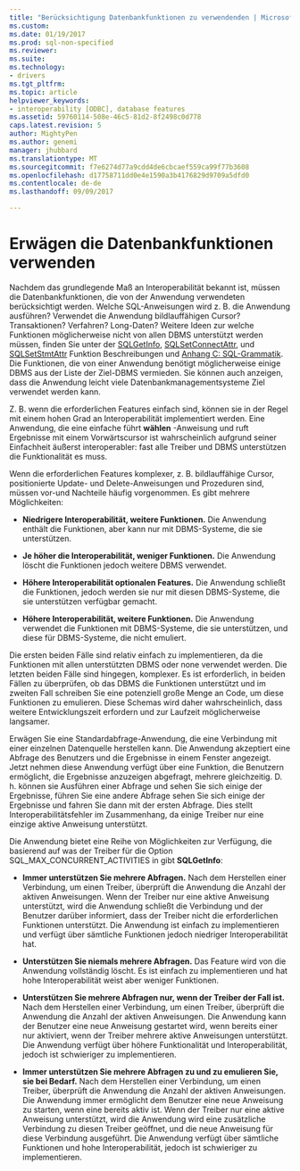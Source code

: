 ```yaml
---
title: "Berücksichtigung Datenbankfunktionen zu verwendenden | Microsoft Docs"
ms.custom: 
ms.date: 01/19/2017
ms.prod: sql-non-specified
ms.reviewer: 
ms.suite: 
ms.technology:
- drivers
ms.tgt_pltfrm: 
ms.topic: article
helpviewer_keywords:
- interoperability [ODBC], database features
ms.assetid: 59760114-508e-46c5-81d2-8f2498c0d778
caps.latest.revision: 5
author: MightyPen
ms.author: genemi
manager: jhubbard
ms.translationtype: MT
ms.sourcegitcommit: f7e6274d77a9cdd4de6cbcaef559ca99f77b3608
ms.openlocfilehash: d17758711dd0e4e1590a3b4176829d9709a5dfd0
ms.contentlocale: de-de
ms.lasthandoff: 09/09/2017

---
```

# <a name="considering-database-features-to-use"></a>Erwägen die Datenbankfunktionen verwenden
Nachdem das grundlegende Maß an Interoperabilität bekannt ist, müssen die Datenbankfunktionen, die von der Anwendung verwendeten berücksichtigt werden. Welche SQL-Anweisungen wird z. B. die Anwendung ausführen? Verwendet die Anwendung bildlauffähigen Cursor? Transaktionen? Verfahren? Long-Daten? Weitere Ideen zur welche Funktionen möglicherweise nicht von allen DBMS unterstützt werden müssen, finden Sie unter der [SQLGetInfo](../../../odbc/reference/syntax/sqlgetinfo-function.md), [SQLSetConnectAttr](../../../odbc/reference/syntax/sqlsetconnectattr-function.md), und [SQLSetStmtAttr](../../../odbc/reference/syntax/sqlsetstmtattr-function.md) Funktion Beschreibungen und [ Anhang C: SQL-Grammatik](../../../odbc/reference/appendixes/appendix-c-sql-grammar.md). Die Funktionen, die von einer Anwendung benötigt möglicherweise einige DBMS aus der Liste der Ziel-DBMS vermieden. Sie können auch anzeigen, dass die Anwendung leicht viele Datenbankmanagementsysteme Ziel verwendet werden kann.  
  
 Z. B. wenn die erforderlichen Features einfach sind, können sie in der Regel mit einem hohen Grad an Interoperabilität implementiert werden. Eine Anwendung, die eine einfache führt **wählen** -Anweisung und ruft Ergebnisse mit einem Vorwärtscursor ist wahrscheinlich aufgrund seiner Einfachheit äußerst interoperabler: fast alle Treiber und DBMS unterstützen die Funktionalität es muss.  
  
 Wenn die erforderlichen Features komplexer, z. B. bildlauffähige Cursor, positionierte Update- und Delete-Anweisungen und Prozeduren sind, müssen vor-und Nachteile häufig vorgenommen. Es gibt mehrere Möglichkeiten:  
  
-   **Niedrigere Interoperabilität, weitere Funktionen.** Die Anwendung enthält die Funktionen, aber kann nur mit DBMS-Systeme, die sie unterstützen.  
  
-   **Je höher die Interoperabilität, weniger Funktionen.** Die Anwendung löscht die Funktionen jedoch weitere DBMS verwendet.  
  
-   **Höhere Interoperabilität optionalen Features.** Die Anwendung schließt die Funktionen, jedoch werden sie nur mit diesen DBMS-Systeme, die sie unterstützen verfügbar gemacht.  
  
-   **Höhere Interoperabilität, weitere Funktionen.** Die Anwendung verwendet die Funktionen mit DBMS-Systeme, die sie unterstützen, und diese für DBMS-Systeme, die nicht emuliert.  
  
 Die ersten beiden Fälle sind relativ einfach zu implementieren, da die Funktionen mit allen unterstützten DBMS oder none verwendet werden. Die letzten beiden Fälle sind hingegen, komplexer. Es ist erforderlich, in beiden Fällen zu überprüfen, ob das DBMS die Funktionen unterstützt und im zweiten Fall schreiben Sie eine potenziell große Menge an Code, um diese Funktionen zu emulieren. Diese Schemas wird daher wahrscheinlich, dass weitere Entwicklungszeit erfordern und zur Laufzeit möglicherweise langsamer.  
  
 Erwägen Sie eine Standardabfrage-Anwendung, die eine Verbindung mit einer einzelnen Datenquelle herstellen kann. Die Anwendung akzeptiert eine Abfrage des Benutzers und die Ergebnisse in einem Fenster angezeigt. Jetzt nehmen diese Anwendung verfügt über eine Funktion, die Benutzern ermöglicht, die Ergebnisse anzuzeigen abgefragt, mehrere gleichzeitig. D. h. können sie Ausführen einer Abfrage und sehen Sie sich einige der Ergebnisse, führen Sie eine andere Abfrage sehen Sie sich einige der Ergebnisse und fahren Sie dann mit der ersten Abfrage. Dies stellt Interoperabilitätsfehler im Zusammenhang, da einige Treiber nur eine einzige aktive Anweisung unterstützt.  
  
 Die Anwendung bietet eine Reihe von Möglichkeiten zur Verfügung, die basierend auf was der Treiber für die Option SQL_MAX_CONCURRENT_ACTIVITIES in gibt **SQLGetInfo**:  
  
-   **Immer unterstützen Sie mehrere Abfragen.** Nach dem Herstellen einer Verbindung, um einen Treiber, überprüft die Anwendung die Anzahl der aktiven Anweisungen. Wenn der Treiber nur eine aktive Anweisung unterstützt, wird die Anwendung schließt die Verbindung und der Benutzer darüber informiert, dass der Treiber nicht die erforderlichen Funktionen unterstützt. Die Anwendung ist einfach zu implementieren und verfügt über sämtliche Funktionen jedoch niedriger Interoperabilität hat.  
  
-   **Unterstützen Sie niemals mehrere Abfragen.** Das Feature wird von die Anwendung vollständig löscht. Es ist einfach zu implementieren und hat hohe Interoperabilität weist aber weniger Funktionen.  
  
-   **Unterstützen Sie mehrere Abfragen nur, wenn der Treiber der Fall ist.** Nach dem Herstellen einer Verbindung, um einen Treiber, überprüft die Anwendung die Anzahl der aktiven Anweisungen. Die Anwendung kann der Benutzer eine neue Anweisung gestartet wird, wenn bereits einer nur aktiviert, wenn der Treiber mehrere aktive Anweisungen unterstützt. Die Anwendung verfügt über höhere Funktionalität und Interoperabilität, jedoch ist schwieriger zu implementieren.  
  
-   **Immer unterstützen Sie mehrere Abfragen zu und zu emulieren Sie, sie bei Bedarf.** Nach dem Herstellen einer Verbindung, um einen Treiber, überprüft die Anwendung die Anzahl der aktiven Anweisungen. Die Anwendung immer ermöglicht dem Benutzer eine neue Anweisung zu starten, wenn eine bereits aktiv ist. Wenn der Treiber nur eine aktive Anweisung unterstützt, wird die Anwendung wird eine zusätzliche Verbindung zu diesen Treiber geöffnet, und die neue Anweisung für diese Verbindung ausgeführt. Die Anwendung verfügt über sämtliche Funktionen und hohe Interoperabilität, jedoch ist schwieriger zu implementieren.
